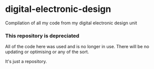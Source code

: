 # digital-electronic-design
Compilation of all my code from my digital electronic design unit

### This repository is depreciated
All of the code here was used and is no longer in use. 
There will be no updating or optimising or any of the sort.

It's just a repository.
